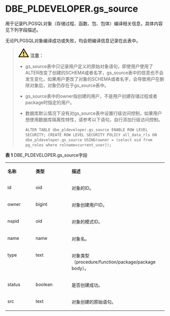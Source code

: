 # DBE\_PLDEVELOPER.gs\_source

用于记录PLPGSQL对象（存储过程、函数、包、包体）编译相关信息，具体内容见下列字段描述。

无论PLPGSQL对象编译成功或失败，均会把编译信息记录在此表中。

> ![](public_sys-resources/icon-caution.png) **注意：** 
>
> - gs_source表中只记录用户定义的原始对象语句，即使用户使用了ALTER改变了创建的SCHEMA或者名字，gs_source表中的信息也不会发生变化，如果用户更改了对象的SCHEMA或者名字，会导致用户在删除对象后，对象仍存在于gs_source表中。
>
> - gs_source表中的owner指创建的用户，不是用户创建存储过程或者package时指定的用户。
>
> - 数据库默认情况下没有对gs_source表中设置行级访问控制，如果用户想使用数据库隔离性特性，请参考以下语句，自行添加行级访问控制。
>
>   ```
>   ALTER TABLE dbe_pldeveloper.gs_source ENABLE ROW LEVEL SECURITY; CREATE ROW LEVEL SECURITY POLICY all_data_rls ON dbe_pldeveloper.gs_source USING(owner = (select oid from pg_roles where rolname=current_user));
>   ```

**表 1**  DBE\_PLDEVELOPER.gs\_source字段

<a name="table1011513101687"></a>
<table><tbody><tr id="row201685101086"><td class="cellrowborder" valign="top" width="17.67176717671767%"><p id="p7168210483"><a name="p7168210483"></a><a name="p7168210483"></a><strong id="b1316817109817"><a name="b1316817109817"></a><a name="b1316817109817"></a>名称</strong></p>
</td>
<td class="cellrowborder" valign="top" width="22.562256225622562%"><p id="p1816817101585"><a name="p1816817101585"></a><a name="p1816817101585"></a><strong id="b1016820101589"><a name="b1016820101589"></a><a name="b1016820101589"></a>类型</strong></p>
</td>
<td class="cellrowborder" valign="top" width="59.765976597659765%"><p id="p111687101286"><a name="p111687101286"></a><a name="p111687101286"></a><strong id="b1716911015819"><a name="b1716911015819"></a><a name="b1716911015819"></a>描述</strong></p>
</td>
</tr>
<tr id="row81692010682"><td class="cellrowborder" valign="top" width="17.67176717671767%"><p id="p151851333151813"><a name="p151851333151813"></a><a name="p151851333151813"></a>id</p>
</td>
<td class="cellrowborder" valign="top" width="22.562256225622562%"><p id="p3182153331820"><a name="p3182153331820"></a><a name="p3182153331820"></a>oid</p>
</td>
<td class="cellrowborder" valign="top" width="59.765976597659765%"><p id="p1712119664518"><a name="p1712119664518"></a><a name="p1712119664518"></a>对象的ID。</p>
</td>
</tr>
<tr id="row413211712177"><td class="cellrowborder" valign="top" width="17.67176717671767%"><p id="p1117973381818"><a name="p1117973381818"></a><a name="p1117973381818"></a>owner</p>
</td>
<td class="cellrowborder" valign="top" width="22.562256225622562%"><p id="p71771233131813"><a name="p71771233131813"></a><a name="p71771233131813"></a>bigint</p>
</td>
<td class="cellrowborder" valign="top" width="59.765976597659765%"><p id="p14175538114514"><a name="p14175538114514"></a><a name="p14175538114514"></a>对象创建用户ID。</p>
</td>
</tr>
<tr id="row201063118176"><td class="cellrowborder" valign="top" width="17.67176717671767%"><p id="p171743335182"><a name="p171743335182"></a><a name="p171743335182"></a>nspid</p>
</td>
<td class="cellrowborder" valign="top" width="22.562256225622562%"><p id="p71723339188"><a name="p71723339188"></a><a name="p71723339188"></a>oid</p>
</td>
<td class="cellrowborder" valign="top" width="59.765976597659765%"><p id="p58517208219"><a name="p58517208219"></a><a name="p58517208219"></a>对象的模式ID。</p>
</td>
</tr>
<tr id="row3696121410172"><td class="cellrowborder" valign="top" width="17.67176717671767%"><p id="p9169173311813"><a name="p9169173311813"></a><a name="p9169173311813"></a>name</p>
</td>
<td class="cellrowborder" valign="top" width="22.562256225622562%"><p id="p1616633315187"><a name="p1616633315187"></a><a name="p1616633315187"></a>name</p>
</td>
<td class="cellrowborder" valign="top" width="59.765976597659765%"><p id="p6165533191819"><a name="p6165533191819"></a><a name="p6165533191819"></a>对象名。</p>
</td>
</tr>
<tr id="row0654102510108"><td class="cellrowborder" valign="top" width="17.67176717671767%"><p id="p616313320185"><a name="p616313320185"></a><a name="p616313320185"></a>type</p>
</td>
<td class="cellrowborder" valign="top" width="22.562256225622562%"><p id="p2161133361814"><a name="p2161133361814"></a><a name="p2161133361814"></a>text</p>
</td>
<td class="cellrowborder" valign="top" width="59.765976597659765%"><p id="p174611947474"><a name="p174611947474"></a><a name="p174611947474"></a>对象类型（procedure/function/package/package body）。</p>
</td>
</tr>
<tr id="row113297295101"><td class="cellrowborder" valign="top" width="17.67176717671767%"><p id="p161581133141813"><a name="p161581133141813"></a><a name="p161581133141813"></a>status</p>
</td>
<td class="cellrowborder" valign="top" width="22.562256225622562%"><p id="p1658273473911"><a name="p1658273473911"></a><a name="p1658273473911"></a>boolean</p>
</td>
<td class="cellrowborder" valign="top" width="59.765976597659765%"><p id="p11687168142613"><a name="p11687168142613"></a><a name="p11687168142613"></a>是否创建成功。</p>
</td>
</tr>
<tr id="row1914143861019"><td class="cellrowborder" valign="top" width="17.67176717671767%"><p id="p13151163321817"><a name="p13151163321817"></a><a name="p13151163321817"></a>src</p>
</td>
<td class="cellrowborder" valign="top" width="22.562256225622562%"><p id="p10972104693918"><a name="p10972104693918"></a><a name="p10972104693918"></a>text</p>
</td>
<td class="cellrowborder" valign="top" width="59.765976597659765%"><p id="p171483338181"><a name="p171483338181"></a><a name="p171483338181"></a>对象创建的原始语句。</p>
</td>
</tr>
</tbody>
</table>

